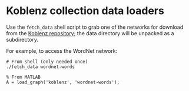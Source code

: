 # Koblenz collection data loaders

Use the `fetch_data` shell script to grab one of the networks for download
from the [Koblenz repository][koblenz]; the data directory will be unpacked
as a subdirectory.

For example, to access the WordNet network:

    # From shell (only needed once)
    ./fetch_data wordnet-words

    % From MATLAB
    A = load_graph('koblenz', 'wordnet-words');

[koblenz]: http://konect.uni-koblenz.de/networks/
